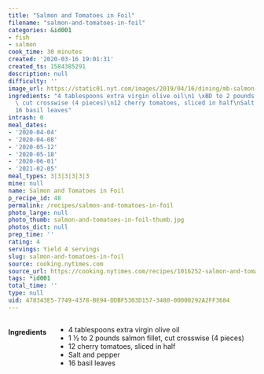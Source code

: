 ```yaml
---
title: "Salmon and Tomatoes in Foil"
filename: "salmon-and-tomatoes-in-foil"
categories: &id001
- fish
- salmon
cook_time: 30 minutes
created: '2020-03-16 19:01:31'
created_ts: 1584385291
description: null
difficulty: ''
image_url: https://static01.nyt.com/images/2019/04/16/dining/mb-salmon-and-tomatoes-in-foil/merlin_151791966_abb05c69-bdb1-46ee-9bf3-92205387ec0c-articleLarge.jpg
ingredients: "4 tablespoons extra virgin olive oil\n1 \xBD to 2 pounds salmon fillet,\
  \ cut crosswise (4 pieces)\n12 cherry tomatoes, sliced in half\nSalt and pepper\n\
  16 basil leaves"
intrash: 0
meal_dates:
- '2020-04-04'
- '2020-04-08'
- '2020-05-12'
- '2020-05-18'
- '2020-06-01'
- '2021-02-05'
meal_types: 3|3|3|3|3|3
mine: null
name: Salmon and Tomatoes in Foil
p_recipe_id: 48
permalink: /recipes/salmon-and-tomatoes-in-foil
photo_large: null
photo_thumb: salmon-and-tomatoes-in-foil-thumb.jpg
photos_dict: null
prep_time: ''
rating: 4
servings: Yield 4 servings
slug: salmon-and-tomatoes-in-foil
source: cooking.nytimes.com
source_url: https://cooking.nytimes.com/recipes/1016252-salmon-and-tomatoes-in-foil?action=click&module=Global%20Search%20Recipe%20Card&pgType=search&rank=3
tags: *id001
total_time: ''
type: null
uid: 478343E5-7749-4378-BE94-DDBF5303D157-3480-00000292A2FF3684
---
```

<div class="large-8 medium-7 columns" id="writeup">	</div><!-- #writeup -->
</div><!-- #row-one -->
<div class="row" id="row-two">	<div class="medium-4 small-5 columns" id="ingredients"><h4>Ingredients</h4><div class="box box-ingredients content"><ul>
<li>4 tablespoons extra virgin olive oil</li>
<li>1 ½ to 2 pounds salmon fillet, cut crosswise (4 pieces)</li>
<li>12 cherry tomatoes, sliced in half</li>
<li>Salt and pepper</li>
<li>16 basil leaves</li>
</ul>
</div>	</div>	<div class="medium-6 small-7 columns" id="directions">	</div>